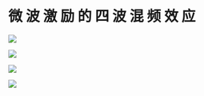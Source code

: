 # 微 波 激 励 的 四 波 混 频 效 应

![](E:\github\rendiao.github.io\mw\p1.jpg)

![](E:\github\rendiao.github.io\mw\p2.jpg)

![](E:\github\rendiao.github.io\mw\p3.jpg)

![](E:\github\rendiao.github.io\mw\p4.jpg)
